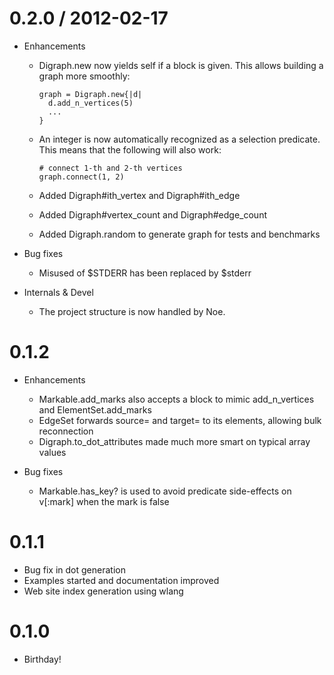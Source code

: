 # 0.2.0 / 2012-02-17

* Enhancements

  * Digraph.new now yields self if a block is given. This allows building a 
    graph more smoothly:
    
        graph = Digraph.new{|d|
          d.add_n_vertices(5)
          ...
        }
        
  * An integer is now automatically recognized as a selection predicate. This 
    means that the following will also work:
    
        # connect 1-th and 2-th vertices
        graph.connect(1, 2)

  * Added Digraph#ith_vertex and Digraph#ith_edge 
  * Added Digraph#vertex_count and Digraph#edge_count
  * Added Digraph.random to generate graph for tests and benchmarks

* Bug fixes

  * Misused of $STDERR has been replaced by $stderr

* Internals & Devel

  * The project structure is now handled by Noe.

# 0.1.2

* Enhancements

  * Markable.add_marks also accepts a block to mimic add_n_vertices and 
    ElementSet.add_marks
  * EdgeSet forwards source= and target= to its elements, allowing bulk 
    reconnection
  * Digraph.to_dot_attributes made much more smart on typical array values

* Bug fixes

  * Markable.has_key? is used to avoid predicate side-effects on v[:mark] when 
    the mark is false
    
# 0.1.1

  * Bug fix in dot generation
  * Examples started and documentation improved
  * Web site index generation using wlang

# 0.1.0

  * Birthday!